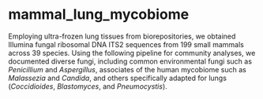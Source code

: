 # mammal_lung_mycobiome
Employing ultra-frozen lung tissues from biorepositories, we obtained Illumina fungal ribosomal DNA ITS2 sequences from 199 small mammals across 39 species. Using the following pipeline for community analyses, we documented diverse fungi, including common environmental fungi such as *Penicillium* and *Aspergillus*, associates of the human mycobiome such as *Malassezia* and *Candida*, and others specifically adapted for lungs (*Coccidioides*, *Blastomyces*, and *Pneumocystis*). 
